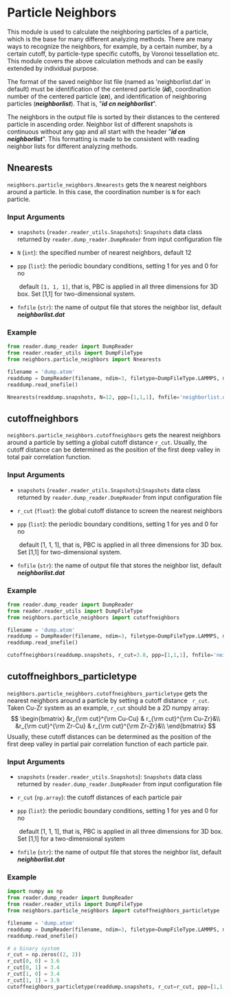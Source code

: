 # Particle Neighbors

This module is used to calculate the neighboring particles of a particle, which is the base for many different analyzing methods. There are many ways to recognize the neighbors, for example, by a certain number, by a certain cutoff, by particle-type specific cutoffs, by Voronoi tessellation etc. This module covers the above calculation methods and can be easily extended by individual purpose.

The format of the saved neighbor list file (named as 'neighborlist.dat' in default) must be identification of the centered particle (***id***), coordination number of the centered particle (***cn***), and identification of neighboring particles (***neighborlist***). That is, "***id cn neighborlist***".

The neighbors in the output file is sorted by their distances to the centered particle in ascending order. Neighbor list of different snapshots is continuous without any gap and all start with the header "***id cn neighborlist***". This formatting is made to be consistent with reading neighbor lists for different analyzing methods.

## Nnearests

 `neighbors.particle_neighbors.Nnearests` gets the `N` nearest neighbors around a particle. In this case, the coordination number is `N` for each particle.

### Input Arguments

- `snapshots` (`reader.reader_utils.Snapshots`): `Snapshots` data class returned by `reader.dump_reader.DumpReader` from input configuration file

- `N` (`int`): the specified number of nearest neighbors, default 12

- `ppp` (`list`): the periodic boundary conditions, setting 1 for yes and 0 for no

  ​					   default `[1, 1, 1]`, that is, PBC is applied in all three dimensions for 3D box. Set [1,1] for two-dimensional system.

- `fnfile` (`str`): the name of output file that stores the neighbor list, default ***neighborlist.dat***

### Example

```python
from reader.dump_reader import DumpReader
from reader.reader_utils import DumpFileType
from neighbors.particle_neighbors import Nnearests

filename = 'dump.atom'
readdump = DumpReader(filename, ndim=3, filetype=DumpFileType.LAMMPS, moltypes=None)
readdump.read_onefile()

Nnearests(readdump.snapshots, N=12, ppp=[1,1,1], fnfile='neighborlist.dat')
```

## cutoffneighbors

`neighbors.particle_neighbors.cutoffneighbors` gets the nearest neighbors around a particle by setting a global cutoff distance `r_cut`.  Usually, the cutoff distance can be determined as the position of the first deep valley in total pair correlation function.

### Input Arguments

- `snapshots` (`reader.reader_utils.Snapshots`):`Snapshots` data class returned by `reader.dump_reader.DumpReader` from input configuration file

- `r_cut` (`float`): the global cutoff distance to screen the nearest neighbors

- `ppp` (`list`): the periodic boundary conditions, setting 1 for yes and 0 for no

  ​					   default [1, 1, 1], that is, PBC is applied in all three dimensions for 3D box. Set [1,1] for two-dimensional system.

- `fnfile` (`str`): the name of output file that stores the neighbor list, default ***neighborlist.dat***

### Example

```python
from reader.dump_reader import DumpReader
from reader.reader_utils import DumpFileType
from neighbors.particle_neighbors import cutoffneighbors

filename = 'dump.atom'
readdump = DumpReader(filename, ndim=3, filetype=DumpFileType.LAMMPS, moltypes=None)
readdump.read_onefile()

cutoffneighbors(readdump.snapshots, r_cut=3.8, ppp=[1,1,1], fnfile='neighborlist.dat')
```

## cutoffneighbors_particletype

`neighbors.particle_neighbors.cutoffneighbors_particletype` gets the nearest neighbors around a particle by setting a cutoff distance ` r_cut`. Taken Cu-Zr system as an example, `r_cut` should be a 2D numpy array:
$$
\begin{bmatrix}
  &r_{\rm cut}^{\rm Cu-Cu} & r_{\rm cut}^{\rm Cu-Zr}&\\
  &r_{\rm cut}^{\rm Zr-Cu} & r_{\rm cut}^{\rm Zr-Zr}&\\
\end{bmatrix}
$$
Usually, these cutoff distances can be determined as the position of the first deep valley in partial pair correlation function of each particle pair.

### Input Arguments

- `snapshots` (`reader.reader_utils.Snapshots`): `Snapshots` data class returned by `reader.dump_reader.DumpReader` from input configuration file

- `r_cut` (`np.array`): the cutoff distances of each particle pair

- `ppp` (`list`): the periodic boundary conditions, setting 1 for yes and 0 for no

  ​					   default [1, 1, 1], that is, PBC is applied in all three dimensions for 3D box. Set [1,1] for a two-dimensional system

- `fnfile` (`str`): the name of output file that stores the neighbor list, default ***neighborlist.dat***

### Example

```python
import numpy as np
from reader.dump_reader import DumpReader
from reader.reader_utils import DumpFileType
from neighbors.particle_neighbors import cutoffneighbors_particletype

filename = 'dump.atom'
readdump = DumpReader(filename, ndim=3, filetype=DumpFileType.LAMMPS, moltypes=None)
readdump.read_onefile()

# a binary system
r_cut = np.zeros((2, 2))
r_cut[0, 0] = 3.6
r_cut[0, 1] = 3.4
r_cut[1, 0] = 3.4
r_cut[1, 1] = 3.9
cutoffneighbors_particletype(readdump.snapshots, r_cut=r_cut, ppp=[1,1,1], fnfile='neighborlist.dat')
```

